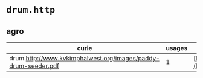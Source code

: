 # `drum.http`

## agro

| curie                                                          |   usages | nodes                                                                                                               |
|----------------------------------------------------------------|----------|---------------------------------------------------------------------------------------------------------------------|
| drum.http://www.kvkimphalwest.org/images/paddy-drum-seeder.pdf |        1 | [http://purl.obolibrary.org/obo/AGRO:00000397](https://bioregistry.io/http://purl.obolibrary.org/obo/AGRO:00000397) |
